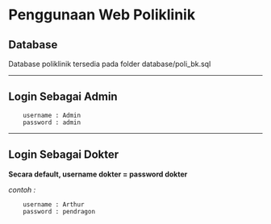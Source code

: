 # **Penggunaan Web Poliklinik**

## **Database**
Database poliklinik tersedia pada folder database/poli_bk.sql

---

## **Login Sebagai Admin**
```
    username : Admin
    password : admin
```
---

## **Login Sebagai Dokter**
**Secara default, username dokter = password dokter**

*contoh :*
```
    username : Arthur
    password : pendragon
```
